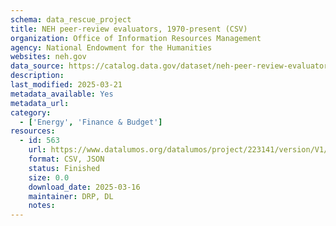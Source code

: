 ```yaml
---
schema: data_rescue_project 
title: NEH peer-review evaluators, 1970-present (CSV)
organization: Office of Information Resources Management
agency: National Endowment for the Humanities
websites: neh.gov
data_source: https://catalog.data.gov/dataset/neh-peer-review-evaluators-1970-present-csv
description: 
last_modified: 2025-03-21
metadata_available: Yes
metadata_url: 
category:
  - ['Energy', 'Finance & Budget'] 
resources:
  - id: 563
    url: https://www.datalumos.org/datalumos/project/223141/version/V1/view
    format: CSV, JSON
    status: Finished
    size: 0.0
    download_date: 2025-03-16
    maintainer: DRP, DL
    notes: 
---
```

